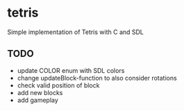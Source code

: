 # tetris
Simple implementation of Tetris with C and SDL

## TODO
* update COLOR enum with SDL colors
* change updateBlock-function to also consider rotations
* check valid position of block
* add new blocks
* add gameplay


